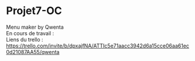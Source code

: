 # Projet7-OC
Menu maker by Qwenta<br>
En cours de travail : <br>
Liens du trello : https://trello.com/invite/b/dpxajfNA/ATTIc5e71aacc3942d6a15cce06aa61ec0d21087AA55/qwenta

